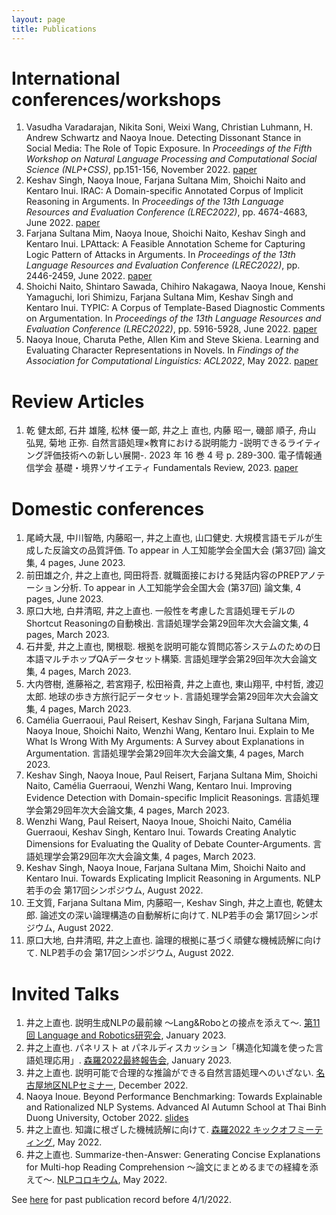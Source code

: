 ```yaml
---
layout: page
title: Publications
---
```


# International conferences/workshops

1. Vasudha Varadarajan, Nikita Soni, Weixi Wang, Christian Luhmann, H. Andrew Schwartz and Naoya Inoue. Detecting Dissonant Stance in Social Media: The Role of Topic Exposure. In <i>Proceedings of the Fifth Workshop on Natural Language Processing and Computational Social Science (NLP+CSS)</i>, pp.151-156, November 2022. [paper](https://aclanthology.org/2022.nlpcss-1.16/)
1. Keshav Singh, Naoya Inoue, Farjana Sultana Mim, Shoichi Naito and Kentaro Inui. IRAC: A Domain-specific Annotated Corpus of Implicit Reasoning in Arguments. In <i>Proceedings of the 13th Language Resources and Evaluation Conference (LREC2022)</i>, pp. 4674-4683, June 2022. [paper](http://www.lrec-conf.org/proceedings/lrec2022/pdf/2022.lrec-1.499)
1. Farjana Sultana Mim, Naoya Inoue, Shoichi Naito, Keshav Singh and Kentaro Inui. LPAttack: A Feasible Annotation Scheme for Capturing Logic Pattern of Attacks in Arguments. In <i>Proceedings of the 13th Language Resources and Evaluation Conference (LREC2022)</i>, pp. 2446-2459, June 2022. [paper](http://www.lrec-conf.org/proceedings/lrec2022/pdf/2022.lrec-1.261)
1. Shoichi Naito, Shintaro Sawada, Chihiro Nakagawa, Naoya Inoue, Kenshi Yamaguchi, Iori Shimizu, Farjana Sultana Mim, Keshav Singh and Kentaro Inui. TYPIC: A Corpus of Template-Based Diagnostic Comments on Argumentation. In <i>Proceedings of the 13th Language Resources and Evaluation Conference (LREC2022)</i>, pp. 5916-5928, June 2022. [paper](http://www.lrec-conf.org/proceedings/lrec2022/pdf/2022.lrec-1.636)
1. Naoya Inoue, Charuta Pethe, Allen Kim and Steve Skiena. Learning and Evaluating Character Representations in Novels. In <i>Findings of the Association for Computational Linguistics: ACL2022</i>, May 2022. [paper](https://aclanthology.org/2022.findings-acl.81)

# Review Articles

1. 乾 健太郎, 石井 雄隆, 松林 優一郞, 井之上 直也, 内藤 昭一, 磯部 順子, 舟山 弘晃, 菊地 正弥. 自然言語処理×教育における説明能力 -説明できるライティング評価技術への新しい展開-. 2023 年 16 巻 4 号 p. 289-300. 電子情報通信学会 基礎・境界ソサイエティ Fundamentals Review, 2023. [paper](https://www.jstage.jst.go.jp/article/essfr/16/4/16_289/_article/-char/ja)

# Domestic conferences

1. 尾崎大晟, 中川智皓, 内藤昭一, 井之上直也, 山口健史. 大規模言語モデルが生成した反論文の品質評価. To appear in 人工知能学会全国大会 (第37回) 論文集, 4 pages, June 2023.
1. 前田雄之介, 井之上直也, 岡田将吾. 就職面接における発話内容のPREPアノテーション分析. To appear in 人工知能学会全国大会 (第37回) 論文集, 4 pages, June 2023.
1. 原口大地, 白井清昭, 井之上直也. 一般性を考慮した言語処理モデルのShortcut Reasoningの自動検出. 言語処理学会第29回年次大会論文集, 4 pages, March 2023.
1. 石井愛, 井之上直也, 関根聡. 根拠を説明可能な質問応答システムのための日本語マルチホップQAデータセット構築. 言語処理学会第29回年次大会論文集, 4 pages, March 2023.
1. 大内啓樹, 進藤裕之, 若宮翔子, 松田裕貴, 井之上直也, 東山翔平, 中村哲, 渡辺太郎. 地球の歩き方旅行記データセット. 言語処理学会第29回年次大会論文集, 4 pages, March 2023.
1. Camélia Guerraoui, Paul Reisert, Keshav Singh, Farjana Sultana Mim, Naoya Inoue, Shoichi Naito, Wenzhi Wang, Kentaro Inui. Explain to Me What Is Wrong With My Arguments: A Survey about Explanations in Argumentation. 言語処理学会第29回年次大会論文集, 4 pages, March 2023.
1. Keshav Singh, Naoya Inoue, Paul Reisert, Farjana Sultana Mim, Shoichi Naito, Camélia Guerraoui, Wenzhi Wang, Kentaro Inui. Improving Evidence Detection with Domain-specific Implicit Reasonings. 言語処理学会第29回年次大会論文集, 4 pages, March 2023.
1. Wenzhi Wang, Paul Reisert, Naoya Inoue, Shoichi Naito, Camélia Guerraoui, Keshav Singh, Kentaro Inui. Towards Creating Analytic Dimensions for Evaluating the Quality of Debate Counter-Arguments. 言語処理学会第29回年次大会論文集, 4 pages, March 2023.
1. Keshav Singh, Naoya Inoue, Farjana Sultana Mim, Shoichi Naito and Kentaro Inui. Towards Explicating Implicit Reasoning in Arguments. NLP若手の会 第17回シンポジウム, August 2022.
1. 王文質, Farjana Sultana Mim, 内藤昭一, Keshav Singh, 井之上直也, 乾健太郎. 論述文の深い論理構造の自動解析に向けて. NLP若手の会 第17回シンポジウム, August 2022.
1. 原口大地, 白井清昭, 井之上直也. 論理的根拠に基づく頑健な機械読解に向けて. NLP若手の会 第17回シンポジウム, August 2022.

# Invited Talks

1. 井之上直也. 説明生成NLPの最前線 〜Lang&Roboとの接点を添えて〜. [第11回 Language and Robotics研究会](https://langrobo.connpass.com/event/271156/), January 2023.
2. 井之上直也. パネリスト at パネルディスカッション「構造化知識を使った言語処理応用」. [森羅2022最終報告会](http://shinra-project.info/shinra2022/shinra2022-final-report-workshop/), January 2023.
3. 井之上直也. 説明可能で合理的な推論ができる自然言語処理へのいざない. [名古屋地区NLPセミナー](https://sites.google.com/site/nagoyanlpseminar/), December 2022.
4. Naoya Inoue. Beyond Performance Benchmarking: Towards Explainable and Rationalized NLP Systems. Advanced AI
Autumn School at Thai Binh Duong University, October 2022. [slides](https://drive.google.com/file/d/1sRe0XivgeWXsTGzw4mUoVBk27khcCYCp/view?usp=sharing)
1. 井之上直也. 知識に根ざした機械読解に向けて. [森羅2022 キックオフミーティング](https://aip.riken.jp/events/event_136692/), May 2022.
1. 井之上直也. Summarize-then-Answer: Generating Concise Explanations for Multi-hop Reading Comprehension 〜論文にまとめるまでの経緯を添えて〜. [NLPコロキウム](https://nlp-colloquium-jp.github.io/schedule/2022-05-11_naoya-inoue/), May 2022.

See [here](https://naoya-i.github.io/publication.html) for past publication record before 4/1/2022.
